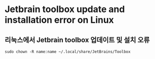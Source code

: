 Jetbrain toolbox update and installation error on Linux
========================================================
리눅스에서 Jetbrain toolbox 업데이트 및 설치 오류
----------------------------------------------
    sudo chown -R name:name ~/.local/share/JetBrains/Toolbox 
